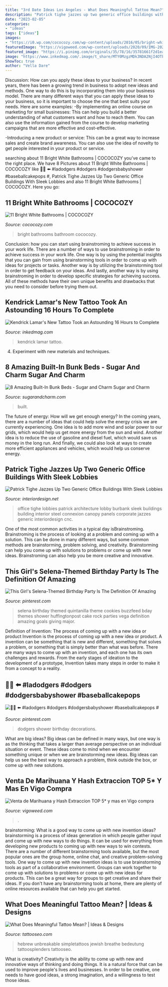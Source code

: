 ```yaml
---
title: "3rd Date Ideas Los Angeles - What Does Meaningful Tattoo Mean?"
description: "Patrick tighe jazzes up two generic office buildings with sleek lobbies"
date: "2023-02-05"
categories:
- "ideas"
tags: ["ideas"]
images:
- "https://i0.wp.com/cococozy.com/wp-content/uploads/2016/05/bright-white-bathroom-cococozy-1.jpeg?resize=1200%2C1800"
featuredImage: "https://vigoweed.com/wp-content/uploads/2020/09/IMG-20200728-WA0040.jpg"
featured_image: "https://i.pinimg.com/originals/35/78/16/35781661f2d1ea1903e0d6ef536b910e.jpg"
image: "https://www.inkedmag.com/.image/t_share/MTY0MzgzMDk3NDA2NjI4OTkz/kendrick-lamar-coverup.jpg"
ShowToc: true
author: "Vella Dare"
---
```



Discussion: How can you apply these ideas to your business?
In recent years, there has been a growing trend in business to adopt new ideas and methods. One way to do this is by incorporating them into your business model. There are many different ways that you can apply these ideas to your business, so it is important to choose the one that best suits your needs. Here are some examples: 
-By implementing an online course on marketing for small businesses: This can help you build a better understanding of what customers want and how to reach them. You can also use the information gained from the course to develop marketing campaigns that are more effective and cost-effective. 

-Introducing a new product or service: This can be a great way to increase sales and create brand awareness. You can also use the idea of novelty to get people interested in your product or service.

	

		
searching about 11 Bright White Bathrooms | COCOCOZY you've came to the right place. We have 8 Pictures about 11 Bright White Bathrooms | COCOCOZY like 💙💙 ⬅️ #ladodgers #dodgers #dodgersbabyshower #baseballcakepops #, Patrick Tighe Jazzes Up Two Generic Office Buildings With Sleek Lobbies and also 11 Bright White Bathrooms | COCOCOZY. Here you go:
		
    
## 11 Bright White Bathrooms | COCOCOZY

<img loading=lazy src="https://i0.wp.com/cococozy.com/wp-content/uploads/2016/05/bright-white-bathroom-cococozy-1.jpeg?resize=1200%2C1800" onerror="this.onerror=null;this.src='https://tse3.mm.bing.net/th?id=OIP.U2b0TqYjryeUhJhz1xUFUgHaLH&amp;pid=15.1';" alt="11 Bright White Bathrooms | COCOCOZY">

_Source: cococozy.com_

>bright bathrooms bathroom cococozy. 

	

Conclusion: how you can start using brainstroming to achieve success in your work life.
There are a number of ways to use brainstroming in order to achieve success in your work life. One way is by using the potential insights that you can gain from using brainstorming tools in order to come up with ideas for projects or tasks. Another way is by utilizing the brainstorming tool in order to get feedback on your ideas. And lastly, another way is by using brainstroming in order to develop specific strategies for achieving success. All of these methods have their own unique benefits and drawbacks that you need to consider before trying them out.

    
## Kendrick Lamar&#039;s New Tattoo Took An Astounding 16 Hours To Complete

<img loading=lazy src="https://www.inkedmag.com/.image/t_share/MTY0MzgzMDk3NDA2NjI4OTkz/kendrick-lamar-coverup.jpg" onerror="this.onerror=null;this.src='https://tse3.mm.bing.net/th?id=OIP.Evp8UKHQNGvJcRMFbUfjAwHaD4&amp;pid=15.1';" alt="Kendrick Lamar&#039;s New Tattoo Took an Astounding 16 Hours to Complete">

_Source: inkedmag.com_

>kendrick lamar tattoo. 

	

4. Experiment with new materials and techniques.

    
## 8 Amazing Built-In Bunk Beds - Sugar And Charm Sugar And Charm

<img loading=lazy src="http://sugarandcharm.com/wp-content/uploads/2014/06/BuiltinBunkBeds_1.jpg" onerror="this.onerror=null;this.src='https://tse2.mm.bing.net/th?id=OIP.44-cpkEhAb9jrD7Ci_ogNAHaJ4&amp;pid=15.1';" alt="8 Amazing Built-In Bunk Beds - Sugar and Charm Sugar and Charm">

_Source: sugarandcharm.com_

>built. 

	

The future of energy: How will we get enough energy?
In the coming years, there are a number of ideas that could help solve the energy crisis we are currently experiencing. One idea is to add more wind and solar power to our grids, which would help us get more energy from the sun and wind. Another idea is to reduce the use of gasoline and diesel fuel, which would save us money in the long run. And finally, we could also look at ways to create more efficient appliances and vehicles, which would help us conserve energy.

    
## Patrick Tighe Jazzes Up Two Generic Office Buildings With Sleek Lobbies

<img loading=lazy src="https://d4qwptktddc5f.cloudfront.net/tighe-connexionburbank-00-mainimage-large.jpg" onerror="this.onerror=null;this.src='https://tse1.mm.bing.net/th?id=OIP.lCjm3rKsKwR-5JKZwKwTGgHaE8&amp;pid=15.1';" alt="Patrick Tighe Jazzes Up Two Generic Office Buildings With Sleek Lobbies">

_Source: interiordesign.net_

>office tighe lobbies patrick architecture lobby burbank sleek buildings building interior steel connexion canopy panels corporate jazzes generic interiordesign cnc. 

	

One of the most common activities in a typical day isBrainstroming. Brainstroming is the process of looking at a problem and coming up with a solution. This can be done in many different ways, but some common methods are brainstorming, problem solving, and creativity. Brainstorming can help you come up with solutions to problems or come up with new ideas. Brainstroming can also help you be more creative and innovative.

    
## This Girl&#039;s Selena-Themed Birthday Party Is The Definition Of Amazing

<img loading=lazy src="https://i.pinimg.com/originals/35/78/16/35781661f2d1ea1903e0d6ef536b910e.jpg" onerror="this.onerror=null;this.src='https://tse4.mm.bing.net/th?id=OIP.ssYsJTLa3VW7uu5CxsoT1wHaNd&amp;pid=15.1';" alt="This Girl&#039;s Selena-Themed Birthday Party Is The Definition Of Amazing">

_Source: pinterest.com_

>selena birthday themed quintanilla theme cookies buzzfeed bday themes shower huffingtonpost cake rock parties vega definition amazing goals giving major. 

	

Definition of Invention: The process of coming up with a new idea or product
Invention is the process of coming up with a new idea or product. A invention can be something that is new and different, something that solves a problem, or something that is simply better than what was before. There are many ways to come up with an invention, and each one has its own challenges and rewards. From the early stages of ideation to the development of a prototype, Invention takes many steps in order to make it from a concept to a reality.

    
## 💙💙 ⬅️ #ladodgers #dodgers #dodgersbabyshower #baseballcakepops #

<img loading=lazy src="https://i.pinimg.com/736x/cc/20/4c/cc204cd1f081da06504b78ddda776388.jpg" onerror="this.onerror=null;this.src='https://tse2.mm.bing.net/th?id=OIP.qyi1GkAmBrvh_jq_IkXiEgHaHa&amp;pid=15.1';" alt="💙💙 ⬅️ #ladodgers #dodgers #dodgersbabyshower #baseballcakepops #">

_Source: pinterest.com_

>dodgers shower birthday decorations. 

	

What are big ideas?
Big ideas can be defined in many ways, but one way is as the thinking that takes a larger than average perspective on an individual situation or event. These ideas come to mind when we encounter something unique or when we are brainstorming new ideas. Big ideas can help us see the best way to approach a problem, think outside the box, or come up with new solutions.

    
## Venta De Marihuana Y Hash Extraccion TOP 5* Y Mas En Vigo Compra

<img loading=lazy src="https://vigoweed.com/wp-content/uploads/2020/09/IMG-20200728-WA0040.jpg" onerror="this.onerror=null;this.src='https://tse2.mm.bing.net/th?id=OIP.pECiQiyUp9lH-A2BKW5X7QHaJ4&amp;pid=15.1';" alt="Venta de Marihuana y Hash Extraccion TOP 5* y mas en Vigo compra">

_Source: vigoweed.com_

>. 

	

brainstorming: What is a good way to come up with new invention ideas?
brainstorming is a process of ideas generation in which people gather input and come up with new ways to do things. It can be used for everything from developing new products to coming up with new ways to win contests. There are a number of different brainstorming tools available, but the most popular ones are the group home, online chat, and creative problem-solving tools. 
One way to come up with new invention ideas is to use brainstorming tools as part of a collaborative environment. Groups can work together to come up with solutions to problems or come up with new ideas for products. This can be a great way for groups to get creative and share their ideas. If you don't have any brainstorming tools at home, there are plenty of online resources available that can help you get started.

    
## What Does Meaningful Tattoo Mean? | Ideas &amp; Designs

<img loading=lazy src="https://www.tattooseo.com/wp-content/uploads/2017/09/meaningful-tattoos-3.jpg" onerror="this.onerror=null;this.src='https://tse3.mm.bing.net/th?id=OIP.XW3oXYTnDDnGJ8RDfGonlgHaNL&amp;pid=15.1';" alt="What Does Meaningful Tattoo Mean? | Ideas &amp; Designs">

_Source: tattooseo.com_

>hebrew unbreakable simpletattoos jewish breathe bedeutung tattoosplenders tattooseo. 

	

What is creativity?
Creativity is the ability to come up with new and innovative ways of thinking and doing things. It is a natural force that can be used to improve people's lives and businesses. In order to be creative, one needs to have good ideas, a strong imagination, and a willingness to test those ideas.

